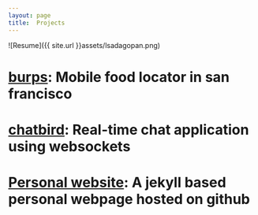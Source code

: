 ```yaml
---
layout: page
title:  Projects
---
```


![Resume]({{ site.url }}assets/lsadagopan.png)
# [burps](https://github.com/laxmynarain/burps): Mobile food locator in san francisco
# [chatbird](https://github.com/laxmynarain/chatbird): Real-time chat application using websockets
# [Personal website](https://github.com/laxmynarain/laxmynarain.github.io): A jekyll based personal webpage hosted on github
